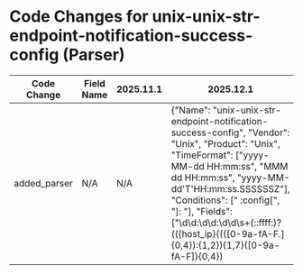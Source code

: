 # Code Changes for unix-unix-str-endpoint-notification-success-config (Parser)

| Code Change | Field Name | 2025.11.1 | 2025.12.1 |
|-------------|------------|-----------|------------|
| added_parser | N/A | N/A | {"Name": "unix-unix-str-endpoint-notification-success-config", "Vendor": "Unix", "Product": "Unix", "TimeFormat": ["yyyy-MM-dd HH:mm:ss", "MMM dd HH:mm:ss", "yyyy-MM-dd'T'HH:mm:ss.SSSSSSZ"], "Conditions": [" :config[", "]: "], "Fields": ["\d\d:\d\d:\d\d\s+(::ffff:)?(({host_ip}((([0-9a-fA-F.]{0,4}):{1,2}){1,7}([0-9a-fA-F]){0,4})|(((25[0-5]|(2[0-4]|1\d|[0-9]|)\d)\.?\b){4}))|(\d\S+|tag_audit_log|({host}[\w.\-]+)))\s+(\d\S+|tag_audit_log|({=host}[\w.\-]+)\s)?", "({time}\d\d\d\d-\d+-\d+T\d\d:\d\d:\d\d\.\d+[-+]\d\d:\d\d)\s+({host}[\w.\-]+)", "\d\d:\d\d:\d\d\s*({host}[\w\-.]+)(\s\w+)?\s*(:config)", "\ssystemd(-\w+)?\[\d+\]:\s*({additional_info}.+?)\s*$", "\sconfig\[\d+\]:\s*({additional_info}.+?)\s*$"], "ParserVersion": "v1.0.0"} |